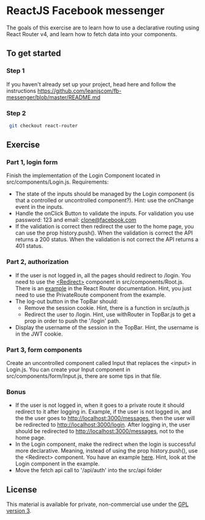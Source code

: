 # ReactJS Facebook messenger

The goals of this exercise are to learn how to use a declarative routing using React Router v4, and learn how to fetch data into your components.

## To get started

### Step 1

If you haven't already set up your project, head here and follow the instructions https://github.com/leanjscom/fb-messenger/blob/master/README.md


### Step 2
```sh
 git checkout react-router
 ```

## Exercise

### Part 1, login form

Finish the implementation of the Login Component located in src/components/Login.js. Requirements:

- The state of the inputs should be managed by the Login component (is that a controlled or uncontrolled component?). Hint: use the onChange event in the inputs.
- Handle the onClick Button to validate the inputs. For validation you use password: 123 and email: clone@facebook.com
- If the validation is correct then redirect the user to the home page, you can use the prop history.push(). When the validation is correct the API returns a 200 status. When the validation is not correct the API returns a 401 status.

### Part 2, authorization

- If the user is not logged in, all the pages should redirect to /login. You need to use the [&lt;Redirect&gt;](https://reacttraining.com/react-router/web/api/Redirect) component in src/components/Root.js. There is an [example](https://reacttraining.com/react-router/web/example/auth-workflow) in the React Router documentation. Hint, you just need to use the PrivateRoute component from the example.
- The log-out button in the TopBar should:
  - Remove the session cookie. Hint, there is a function in src/auth.js
  - Redirect the user to /login. Hint, use withRouter in TopBar.js to get a prop in order to push the '/login' path.
- Display the username of the session in the TopBar. Hint, the username is in the JWT cookie.

### Part 3, form components

Create an uncontrolled component called Input that replaces the &lt;input&gt; in Login.js. You can create your Input component in src/components/form/Input.js, there are some tips in that file.

### Bonus
- If the user is not logged in, when it goes to a private route it should redirect to it after logging in. Example, if the user is not logged in, and the the user goes to [http://localhost:3000/messages](http://localhost:3000/messages), then the user will be redirected to [http://localhost:3000/login](http://localhost:3000/login). After logging in, the user should be redirected to [http://localhost:3000/messages](http://localhost:3000/messages), not to the home page.
- In the Login component, make the redirect when the login is successful more declarative. Meaning, instead of using the prop history.push(), use the &lt;Redirect&gt; component. You have an example [here](https://reacttraining.com/react-router/web/example/auth-workflow). Hint, look at the Login component in the example.
- Move the fetch api call to '/api/auth' into the src/api folder

## License

This material is available for private, non-commercial use under the [GPL version 3](http://www.gnu.org/licenses/gpl-3.0-standalone.html).
